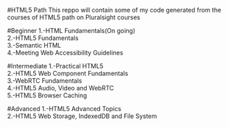 #HTML5 Path
This reppo will contain some of my code generated from the courses of HTML5 path on Pluralsight courses

#Beginner
1.-HTML Fundamentals(On going)</br>
2.-HTML5 Fundamentals</br>
3.-Semantic HTML</br>
4.-Meeting Web Accessibility Guidelines</br>

#Intermediate
1.-Practical HTML5</br>
2.-HTML5 Web Component Fundamentals</br>
3.-WebRTC Fundamentals</br>
4.-HTML5 Audio, Video and WebRTC</br>
5.-HTML5 Browser Caching</br>

#Advanced
1.-HTML5 Advanced Topics</br>
2.-HTML5 Web Storage, IndexedDB and File System</br>
